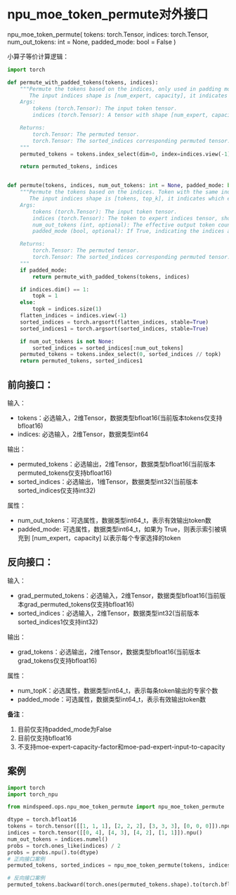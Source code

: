 # npu_moe_token_permute对外接口

npu_moe_token_permute(
        tokens: torch.Tensor,
        indices: torch.Tensor,
        num_out_tokens: int = None,
        padded_mode: bool = False
)

小算子等价计算逻辑：
```python
import torch

def permute_with_padded_tokens(tokens, indices):
    """Permute the tokens based on the indices, only used in padding mode. 
       The input indices shape is [num_expert, capacity], it indicates which tokens were selected by each expert separately.
    Args:
        tokens (torch.Tensor): The input token tensor.
        indices (torch.Tensor): A tensor with shape [num_expert, capacity], indicating the selected tokens for each expert.

    Returns:
        torch.Tensor: The permuted tensor.
        torch.Tensor: The sorted_indices corresponding permuted tensor.
    """
    permuted_tokens = tokens.index_select(dim=0, index=indices.view(-1))

    return permuted_tokens, indices


def permute(tokens, indices, num_out_tokens: int = None, padded_mode: bool = False):
    """Permute the tokens based on the indices. Token with the same index will be grouped together.
       The input indices shape is [tokens, top_k], it indicates which experts were selected by each token separately. 
    Args:
        tokens (torch.Tensor): The input token tensor.
        indices (torch.Tensor): The token to expert indices tensor, should have a shape of [num_tokens] or [num_tokens, topk].
        num_out_tokens (int, optional): The effective output token count, when enabling the capacity factor, should equal the number of tokens not dropped. By default, set to None, meaning no tokens are dropped.
        padded_mode (bool, optional): If True, indicating the indices are padded to [num_expert, capacity] to denote selected tokens per expert. Defaults to False.

    Returns:
        torch.Tensor: The permuted tensor.
        torch.Tensor: The sorted_indices corresponding permuted tensor.
    """
    if padded_mode:
        return permute_with_padded_tokens(tokens, indices)

    if indices.dim() == 1:
        topk = 1
    else:
        topk = indices.size(1)
    flatten_indices = indices.view(-1)
    sorted_indices = torch.argsort(flatten_indices, stable=True)
    sorted_indices1 = torch.argsort(sorted_indices, stable=True)

    if num_out_tokens is not None:
        sorted_indices = sorted_indices[:num_out_tokens]
    permuted_tokens = tokens.index_select(0, sorted_indices // topk)
    return permuted_tokens, sorted_indices1
```

## 前向接口：

输入：

- tokens：必选输入，2维Tensor，数据类型bfloat16(当前版本tokens仅支持bfloat16)
- indices: 必选输入，2维Tensor，数据类型int64

输出：

- permuted_tokens：必选输出，2维Tensor，数据类型bfloat16(当前版本permuted_tokens仅支持bfloat16)
- sorted_indices：必选输出，1维Tensor，数据类型int32(当前版本sorted_indices仅支持int32)

属性：

- num_out_tokens：可选属性，数据类型int64_t，表示有效输出token数
- padded_mode: 可选属性，数据类型int64_t，如果为 True，则表示索引被填充到 [num_expert，capacity] 以表示每个专家选择的token


## 反向接口：

输入：

- grad_permuted_tokens：必选输入，2维Tensor，数据类型bfloat16(当前版本grad_permuted_tokens仅支持bfloat16)
- sorted_indices：必选输入，2维Tensor，数据类型int32(当前版本sorted_indices1仅支持int32)

输出：

- grad_tokens：必选输出，2维Tensor，数据类型bfloat16(当前版本grad_tokens仅支持bfloat16)

属性：

- num_topK：必选属性，数据类型int64_t，表示每条token输出的专家个数
- padded_mode：可选属性，数据类型int64_t，表示有效输出token数


**备注**：
1. 目前仅支持padded_mode为False
2. 目前仅支持bfloat16
3. 不支持moe-expert-capacity-factor和moe-pad-expert-input-to-capacity



## 案例

```python
import torch
import torch_npu

from mindspeed.ops.npu_moe_token_permute import npu_moe_token_permute

dtype = torch.bfloat16
tokens = torch.tensor([[1, 1, 1], [2, 2, 2], [3, 3, 3], [0, 0, 0]]).npu().to(dtype).requires_grad_(True)
indices = torch.tensor([[0, 4], [4, 3], [4, 2], [1, 1]]).npu()
num_out_tokens = indices.numel()
probs = torch.ones_like(indices) / 2
probs = probs.npu().to(dtype)
# 正向接口案例
permuted_tokens, sorted_indices = npu_moe_token_permute(tokens, indices, num_out_tokens)

# 反向接口案例
permuted_tokens.backward(torch.ones(permuted_tokens.shape).to(torch.bfloat16).npu())

```